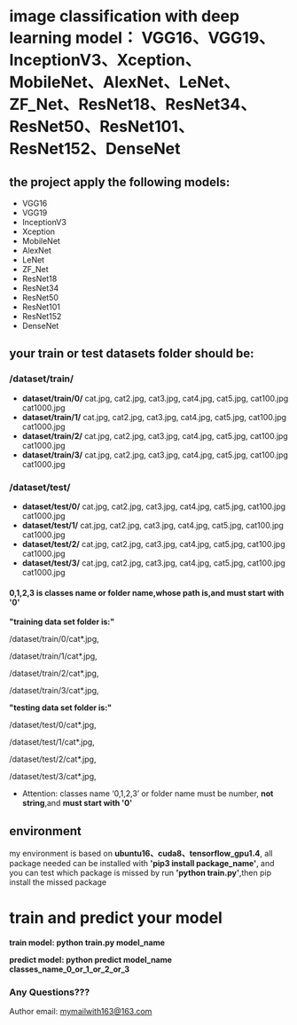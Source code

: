 # image classification with deep learning model： VGG16、VGG19、InceptionV3、Xception、MobileNet、AlexNet、LeNet、ZF_Net、ResNet18、ResNet34、ResNet50、ResNet101、ResNet152、DenseNet

## the project apply the following models:


* VGG16
* VGG19
* InceptionV3
* Xception
* MobileNet
* AlexNet
* LeNet
* ZF_Net
* ResNet18
* ResNet34
* ResNet50
* ResNet101
* ResNet152
* DenseNet


## your train or test datasets folder should be:

### /dataset/train/
* __dataset/train/0/__
cat.jpg,
cat2.jpg,
cat3.jpg,
cat4.jpg,
cat5.jpg,
cat100.jpg
cat1000.jpg
* __dataset/train/1/__
cat.jpg,
cat2.jpg,
cat3.jpg,
cat4.jpg,
cat5.jpg,
cat100.jpg
cat1000.jpg
* __dataset/train/2/__
cat.jpg,
cat2.jpg,
cat3.jpg,
cat4.jpg,
cat5.jpg,
cat100.jpg
cat1000.jpg
* __dataset/train/3/__
cat.jpg,
cat2.jpg,
cat3.jpg,
cat4.jpg,
cat5.jpg,
cat100.jpg
cat1000.jpg

### /dataset/test/
* __dataset/test/0/__
cat.jpg,
cat2.jpg,
cat3.jpg,
cat4.jpg,
cat5.jpg,
cat100.jpg
cat1000.jpg
* __dataset/test/1/__
cat.jpg,
cat2.jpg,
cat3.jpg,
cat4.jpg,
cat5.jpg,
cat100.jpg
cat1000.jpg
* __dataset/test/2/__
cat.jpg,
cat2.jpg,
cat3.jpg,
cat4.jpg,
cat5.jpg,
cat100.jpg
cat1000.jpg
* __dataset/test/3/__
cat.jpg,
cat2.jpg,
cat3.jpg,
cat4.jpg,
cat5.jpg,
cat100.jpg
cat1000.jpg

#### 0,1,2,3 is classes name or folder name,whose __path is__,and must start with '0'
__"training data set folder is:"__

/dataset/train/0/cat*.jpg,

/dataset/train/1/cat*.jpg,

/dataset/train/2/cat*.jpg,

/dataset/train/3/cat*.jpg,

__"testing data set folder is:"__

/dataset/test/0/cat*.jpg,

/dataset/test/1/cat*.jpg,

/dataset/test/2/cat*.jpg,

/dataset/test/3/cat*.jpg,

* Attention: classes name ‘0,1,2,3’ or folder name must be number, __not string__,and __must start with '0'__

## environment
my environment is based on __ubuntu16、cuda8、tensorflow_gpu1.4__, all package needed can be installed with __'pip3 install package_name'__, and you can test which package is missed by run __'python train.py'__,then pip install the missed package

# train and predict your model
__train model: python train.py  model_name__

__predict model: python predict model_name classes_name_0_or_1_or_2_or_3__

### Any Questions???
Author email: mymailwith163@163.com

